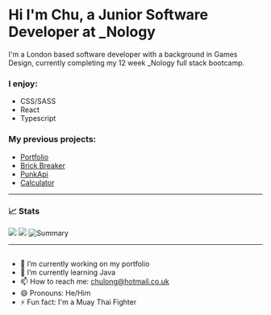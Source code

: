 # Hi I'm Chu, a Junior Software Developer at _Nology

I'm a London based software developer with a background in Games Design, currently completing my 12 week _Nology full stack bootcamp.

### I enjoy:
- CSS/SASS
- React
- Typescript

### My previous projects:
- [Portfolio](https://koji47.github.io/Portfolio/)
- [Brick Breaker](https://koji47.github.io/typescript-game-project/)
- [PunkApi](https://koji47.github.io/react-punk-api/)
- [Calculator](https://koji47.github.io/calculator-project/)

---

### :chart_with_upwards_trend: Stats    
![](http://github-profile-summary-cards.vercel.app/api/cards/stats?username=Koji47&theme=github_dark)
![](http://github-profile-summary-cards.vercel.app/api/cards/repos-per-language?username=Koji47&theme=github_dark)
![Summary](https://github-profile-summary-cards.vercel.app/api/cards/profile-details?username=Koji47&theme=github_dark)

---

##
- 🔭 I’m currently working on my portfolio
- 🌱 I’m currently learning Java
- 📫 How to reach me: chulong@hotmail.co.uk
- 😄 Pronouns: He/Him
- ⚡ Fun fact: I'm a Muay Thai Fighter

<!--
**Koji47/koji47** is a ✨ _special_ ✨ repository because its `README.md` (this file) appears on your GitHub profile.

Here are some ideas to get you started:


-->
